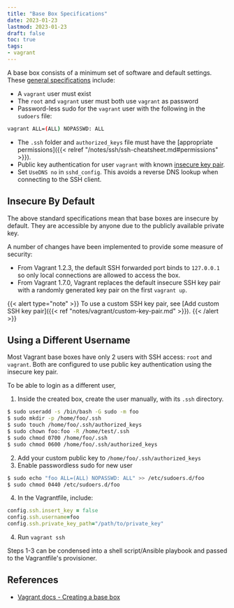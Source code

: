 ```yaml
---
title: "Base Box Specifications"
date: 2023-01-23
lastmod: 2023-01-23
draft: false
toc: true
tags:
- vagrant
---
```


A base box consists of a minimum set of software and default settings. These
[general
specifications](https://developer.hashicorp.com/vagrant/docs/boxes/base)
include:

- A `vagrant` user must exist
- The `root` and `vagrant` user must both use `vagrant` as password
- Password-less sudo for the `vagrant` user with the following in the `sudoers`
  file:

```bash
vagrant ALL=(ALL) NOPASSWD: ALL
```

- The `.ssh` folder and `authorized_keys` file must have the [appropriate
  permissions]({{< relref "/notes/ssh/ssh-cheatsheet.md#permissions" >}}).
- Public key authentication for user `vagrant` with known [insecure key
  pair](https://github.com/hashicorp/vagrant/tree/master/keys).
- Set `UseDNS no` in `sshd_config`. This avoids a reverse DNS lookup when
  connecting to the SSH client.


## Insecure By Default

The above standard specifications mean that base boxes are insecure by default.
They are accessible by anyone due to the publicly available private key.

A number of changes have been implemented to provide some measure of security:

- From Vagrant 1.2.3, the default SSH forwarded port binds to `127.0.0.1` so
  only local connections are allowed to access the box.
- From Vagrant 1.7.0, Vagrant replaces the default insecure SSH key pair with a
  randomly generated key pair on the first `vagrant up`.

{{< alert type="note" >}}
To use a custom SSH key pair, see
[Add custom SSH key pair]({{< ref "notes/vagrant/custom-key-pair.md" >}}).
{{< /alert >}}

## Using a Different Username

Most Vagrant base boxes have only 2 users with SSH access: `root` and `vagrant`.
Both are configured to use public key authentication using the insecure key pair.

To be able to login as a different user,

1. Inside the created box, create the user manually, with its `.ssh` directory.

```bash
$ sudo useradd -s /bin/bash -G sudo -m foo
$ sudo mkdir -p /home/foo/.ssh
$ sudo touch /home/foo/.ssh/authorized_keys
$ sudo chown foo:foo -R /home/test/.ssh
$ sudo chmod 0700 /home/foo/.ssh
$ sudo chmod 0600 /home/foo/.ssh/authorized_keys
```

2. Add your custom public key to `/home/foo/.ssh/authorized_keys`
3. Enable passwordless sudo for new user

```bash
$ sudo echo "foo ALL=(ALL) NOPASSWD: ALL" >> /etc/sudoers.d/foo
$ sudo chmod 0440 /etc/sudoers.d/foo
```

4. In the Vagrantfile, include:

```ruby
config.ssh.insert_key = false
config.ssh.username=foo
config.ssh.private_key_path="/path/to/private_key"
```

4. Run `vagrant ssh`

Steps 1-3 can be condensed into a shell script/Ansible playbook and passed to
the Vagrantfile's provisioner.

## References

- [Vagrant docs - Creating a base box](https://developer.hashicorp.com/vagrant/docs/boxes/base)
